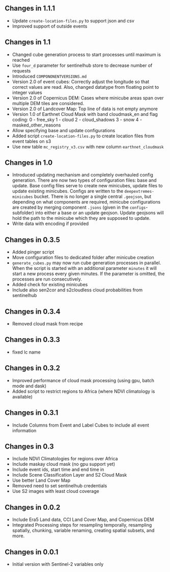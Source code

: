 ## Changes in 1.1.1
* Update `create-location-files.py` to support json and csv
* Improved support of outside events

## Changes in 1.1
* Changed cube generation process to start processes until maximum is reached
* Use `four_d` parameter for sentinelhub store to decrease number of requests
* Introduced `COMPONONENTVERSIONS.md`
* Version 2.0 of event cubes: Correctly adjust the longitude so that correct
  values are read.
  Also, changed datatype from floating point to integer values
* Version 2.0 of Copernicus DEM: Cases where minicube areas span over multiple
  DEM tiles are considered.
* Version 2.0 of Landcover Map: Top line of data is not empty anymore
* Version 1.0 of Earthnet Cloud Mask with band cloudmask_en and flag coding:
    0 - free_sky
    1 - cloud
    2 - cloud_shadows
    3 - snow
    4 - masked_other_reasons
* Allow specifying base and update configurations  
* Added script `create-location-files.py` to create location files from 
  event tables on s3
* Use new table `mc_registry_v3.csv` with new column `earthnet_cloudmask`  

## Changes in 1.0
* Introduced updating mechanism and completely overhauled config generation.
  There are now two types of configuration files: base and update.
  Base config files serve to create new minicubes, update files to update 
  existing minicubes. Configs are written to the `deepextremes-minicubes` 
  bucket. 
  There is no longer a single central `.geojson`, but depending on what 
  components are required, minicube configurations are created by merging 
  component `.jsons` (given in the `configs`-subfolder) into either a base or
  an update geojson. Update geojsons will hold the path to the minicube which
  they are supposed to update.
* Write data with encoding if provided

## Changes in 0.3.5
* Added pinger script
* Move configuration files to dedicated folder after minicube creation
* `generate_cubes.py` may now run cube generation processes in parallel. 
  When the script is started with an additional parameter `minutes` it will
  start a new process every given minutes. If the parameter is omitted,
  the processes are run consecutively.
* Added check for existing minicubes
* Include also sen2cor and s2cloudless cloud probabilities from sentinelhub

## Changes in 0.3.4
* Removed cloud mask from recipe 

## Changes in 0.3.3
* fixed lc name

## Changes in 0.3.2
* Improved performance of cloud mask processing 
  (using gpu, batch mode and dask)
* Added script to restrict regions to Africa 
  (where NDVI climatology is available)

## Changes in 0.3.1
* Include Columns from Event and Label Cubes to include all event information

## Changes in 0.3
* Include NDVI Climatologies for regions over Africa
* Include maskay cloud mask (no gpu support yet)
* Include event ids, start time and end time in 
* Include Scene Classification Layer and S2 Cloud Mask
* Use better Land Cover Map
* Removed need to set sentinelhub credentials
* Use S2 images with least cloud coverage

## Changes in 0.0.2
* Include Era5 Land data, CCI Land Cover Map, and Copernicus DEM
* Integrated Processing steps for resampling temporally, resampling spatially,
  chunking, variable renaming, creating spatial subsets, and more.

## Changes in 0.0.1

* Initial version with Sentinel-2 variables only
